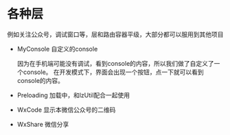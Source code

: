 # 各种层

例如关注公众号，调试窗口等，层和路由容器平级，大部分都可以服用到其他项目

- MyConsole 自定义的console
  
  因为在手机端可能没有调试，看到console的内容，所以我们做了自定义了一个console。
在开发模式下，界面会出现一个按钮，点一下就可以看到console的内容。

- Preloading 加载中，和lzUtil配合一起使用

- WxCode 显示本微信公众号的二维码

- WxShare 微信分享


